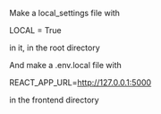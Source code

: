 Make a local_settings file with 

LOCAL = True

in it, in the root directory

And make a .env.local file with

REACT_APP_URL=http://127.0.0.1:5000

in the frontend directory
